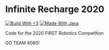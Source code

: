 # Infinite Recharge 2020

[![Build With <3](https://forthebadge.com/images/badges/built-with-love.svg)](https://forthebadge.com) [![Made With Java](https://forthebadge.com/images/badges/made-with-java.svg)](https://forthebadge.com)

Code for the 2020 FIRST Robotics Competition

GO TEAM 8080!